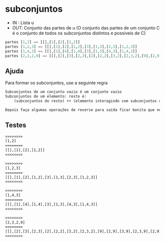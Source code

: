 # subconjuntos

- IN : Lista u
- OUT: Conjunto das partes de u (O conjunto das partes de um conjunto C é o conjunto de todos os subconjuntos distintos e possíveis de C)

```hs
partes [1,2] == [[],[1],[2],[1,2]]
partes [1,2,3] == [[],[1],[2],[1,2],[3],[1,3],[2,3],[1,2,3]]
partes [1,4,3] == [[],[1],[4],[1,4],[3],[1,3],[4,3],[1,4,3]]
partes [2,3,2,9] == [[],[2],[3],[2,3],[2],[2,2],[3,2],[2,3,2],[9],[2,9],[3,9],[2,3,9],[2,9],[2,2,9],[3,2,9],[2,3,2,9]]
```

## Ajuda

Para formar os subconjuntos, use a seguinte regra

```txt
Subconjuntos de um conjunto vazio é um conjunto vazio
Subconjuntos de um elemento: resto é:
    (subconjuntos do resto) ++ (elemento interagindo com subconjuntos do resto)

Depois faça algumas operações de reverse para saída ficar bonita que nem a do exemplo. 
```

## Testes

```txt
>>>>>>>>
[1,2]
========
[[],[1],[2],[1,2]]
<<<<<<<<

>>>>>>>>
[1,2,3]
========
[[],[1],[2],[1,2],[3],[1,3],[2,3],[1,2,3]]
<<<<<<<<

>>>>>>>>
[1,4,3]
========
[[],[1],[4],[1,4],[3],[1,3],[4,3],[1,4,3]]
<<<<<<<<

>>>>>>>>
[2,3,2,9]
========
[[],[2],[3],[2,3],[2],[2,2],[3,2],[2,3,2],[9],[2,9],[3,9],[2,3,9],[2,9],[2,2,9],[3,2,9],[2,3,2,9]]
<<<<<<<<

```
